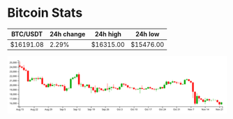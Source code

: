 # Bitcoin Stats

BTC/USDT|24h change|24h high|24h low|
|---|---|---|---|
|$16191.08|2.29%|$16315.00|$15476.00|

<img src="./chart.svg">
